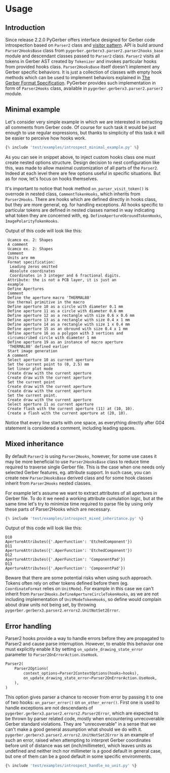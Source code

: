 # Usage

## Introduction

Since release 2.2.0 PyGerber offers interface designed for Gerber code introspection
based on `Parser2` class and
[visitor pattern](https://refactoring.guru/design-patterns/visitor). API is build around
`Parser2HooksBase` class from `pygerber.gerberx3.parser2.parser2hooks_base` module and
descendant classes passed to `Parser2` class. `Parser2` visits all tokens in Gerber AST
created by `Tokenizer` and invokes particular hooks from provided hooks class.
`Parser2HooksBase` itself doesn't implement any Gerber specific behaviors. It is just a
collection of classes with empty hook methods which can be used to implement behaviors
explained in
[The Gerber Format Specification](https://www.ucamco.com/files/downloads/file_en/456/gerber-layer-format-specification-revision-2023-08_en.pdf#page=71).
PyGerber provides such implementation in form of `Parser2Hooks` class, available in
`pygerber.gerberx3.parser2.parser2` module.

## Minimal example

Let's consider very simple example in which we are interested in extracting all comments
from Gerber code. Of course for such task it would be just enough to use regular
expressions, but thanks to simplicity of this task it will be easier to perceive how
hooks work.

```py linenums="1" title="test/examples/introspect_minimal_example.py"
{% include 'test/examples/introspect_minimal_example.py' %}
```

As you can see in snippet above, to inject custom hooks class one must create nested
options structure. Design decision to nest configuration like this, was made to allow
maximal customization of all parts of the `Parser2`. Indeed at each level there are few
options useful in specific situations. But as for now, let's focus on hooks themselves.

It's important to notice that hook method `on_parser_visit_token()` is overrode in
nested class, `CommentTokenHooks`, which inherits from `Parser2Hooks`. There are hooks
which are defined directly in hooks class, but they are more general, eg. for handling
exceptions. All hooks specific to particular tokens are defined in nested classes named
in way indicating what token they are concerned with, eg.
`DefineApertureObroundTokenHooks`, `ImagePolarityTokenHooks`.

Output of this code will look like this:

```log
 Ucamco ex. 2: Shapes
 A comment
 Ucamco ex. 2: Shapes
 Comment
 Units are mm
 Format specification:
  Leading zeros omitted
  Absolute coordinates
  Coordinates in 3 integer and 6 fractional digits.
 Attribute: the is not a PCB layer, it is just an
 example
 Define Apertures
 Comment
 Define the aperture macro 'THERMAL80'
 Use thermal primitive in the macro
 Define aperture 10 as a circle with diameter 0.1 mm
 Define aperture 11 as a circle with diameter 0.6 mm
 Define aperture 12 as a rectangle with size 0.6 x 0.6 mm
 Define aperture 13 as a rectangle with size 0.4 x 1 mm
 Define aperture 14 as a rectangle with size 1 x 0.4 mm
 Define aperture 15 as an obround with size 0.4 x 1 mm
 Define aperture 16 as a polygon with 3 vertices and
 circumscribed circle with diameter 1 mm
 Define aperture 19 as an instance of macro aperture
 'THERMAL80' defined earlier
 Start image generation
 A comment
 Select aperture 10 as current aperture
 Set the current point to (0, 2.5) mm
 Set linear plot mode
 Create draw with the current aperture
 Create draw with the current aperture
 Set the current point
 Create draw with the current aperture
 Create draw with the current aperture
 Set the current point.
 Create draw with the current aperture
 Select aperture 11 as current aperture
 Create flash with the current aperture (11) at (10, 10).
 Create a flash with the current aperture at (20, 10).
```

Notice that every line starts with one space, as everything directly after G04 statement
is considered a comment, including leading spaces.

## Mixed inheritance

By default `Parser2` is using `Parser2Hooks`, however, for some use cases it may be more
beneficial to use `Parser2HooksBase` class to reduce time required to traverse single
Gerber file. This is the case when one needs only selected Gerber features, eg.
attribute support. In such case, you can create new `Parser2HooksBase` derived class and
for some hook classes inherit from `Parser2Hooks` nested classes.

For example let's assume we want to extract attributes of all apertures in Gerber file.
To do it we need a working attribute cumulation logic, but at the same time let's try to
minimize time required to parse file by using only these parts of Parser2Hooks which are
necessary.

```py linenums="1" title="test/examples/introspect_mixed_inheritance.py"
{% include 'test/examples/introspect_mixed_inheritance.py' %}
```

Output of this code will look like this:

```log
D10
ApertureAttributes({'.AperFunction': 'EtchedComponent'})
D11
ApertureAttributes({'.AperFunction': 'EtchedComponent'})
D12
ApertureAttributes({'.AperFunction': 'ComponentPad'})
D13
ApertureAttributes({'.AperFunction': 'ComponentPad'})
```

Beware that there are some potential risks when using such approach. Tokens often rely
on other tokens defined before them (eg. `CoordinateFormat` relies on `UnitMode`). For
example in this case we can't inherit from
`Parser2Hooks.DefineApertureCircleTokenHooks`, as we are not including implementation of
`UnitModeTokenHooks`, so define would complain about draw units not being set, by
throwing `pygerber.gerberx3.parser2.errors2.UnitNotSet2Error`.

## Error handling

Parser2 hooks provide a way to handle errors before they are propagated to Parser2 and
cause parse interruption. However, to enable this behavior one must explicitly enable it
by setting `on_update_drawing_state_error` parameter to `Parser2OnErrorAction.UseHook`.

```python
Parser2(
    Parser2Options(
        context_options=Parser2ContextOptions(hooks=hooks),
        on_update_drawing_state_error=Parser2OnErrorAction.UseHook,
    ),
)
```

This option gives parser a chance to recover from error by passing it to one of two
hooks: `on_parser_error()` on `on_other_error()`. First one is used to handle exceptions
are not descendants of `pygerber.gerberx3.parser2.errors2.Parser2Error`, which are
expected to be thrown by parser related code, mostly when encountering unrecoverable
Gerber standard violations. They are "unrecoverable" in a sense that we can't make a
good general assumption what should we do with it.
`pygerber.gerberx3.parser2.errors2.UnitNotSet2Error` is an example of such an error,
raised when attempting to interpret Gerber coordinates before unit of distance was set
(inch/millimeter), which leaves units as undefined and neither inch nor millimeter is a
good default in general case, but one of them can be a good default in some specific
environments.

```py linenums="1" title="test/examples/introspect_handle_no_unit.py"
{% include 'test/examples/introspect_handle_no_unit.py' %}
```
